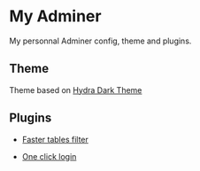 # My Adminer

My personnal Adminer config, theme and plugins.

## Theme

Theme based on [Hydra Dark Theme](https://github.com/Niyko/Hydra-Dark-Theme-for-Adminer)

## Plugins

- [Faster tables filter](https://github.com/LinkedList/FasterTablesFilter)

- [One click login](https://github.com/giofreitas/one-click-login)

